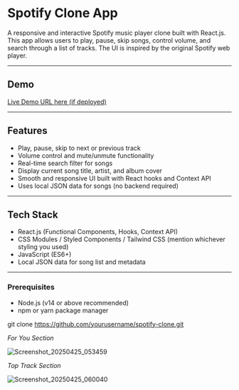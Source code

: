 
# Spotify Clone App

A responsive and interactive Spotify music player clone built with React.js.  
This app allows users to play, pause, skip songs, control volume, and search through a list of tracks. The UI is inspired by the original Spotify web player.

---

## Demo

[Live Demo URL here (if deployed)]([https://your-live-demo-link.com](https://spotify-clone-roan-eight.vercel.app/))

---

## Features

- Play, pause, skip to next or previous track
- Volume control and mute/unmute functionality
- Real-time search filter for songs
- Display current song title, artist, and album cover
- Smooth and responsive UI built with React hooks and Context API
- Uses local JSON data for songs (no backend required)

---

## Tech Stack

- React.js (Functional Components, Hooks, Context API)
- CSS Modules / Styled Components / Tailwind CSS (mention whichever styling you used)
- JavaScript (ES6+)
- Local JSON data for song list and metadata

---

### Prerequisites

- Node.js (v14 or above recommended)
- npm or yarn package manager

 git clone https://github.com/yourusername/spotify-clone.git

*For You Section*

![Screenshot_20250425_053459](https://github.com/user-attachments/assets/ca76a2f5-e47f-4320-920d-2cb6abd947fc)

*Top Track Section*

![Screenshot_20250425_060040](https://github.com/user-attachments/assets/290f5197-5a71-43a7-aa0d-9345cde6f9a6)

